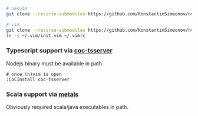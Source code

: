 ```bash
# neovim
git clone --recurse-submodules https://github.com/KonstantinSimeonov/nvimconfig.git ~/.config/nvim

# vim
git clone --recurse-submodules https://github.com/KonstantinSimeonov/nvimconfig.git ~/.vim
ln -s ~/.vim/init.vim ~/.vimrc
```

### Typescript support via [coc-tsserver](https://github.com/neoclide/coc-tsserver)
Nodejs binary must be available in path.

```
# once (n)vim is open
:CoCInstall coc-tsserver
```

### Scala support via [metals](https://scalameta.org/metals/docs/editors/vim.html#generating-metals-binary)
Obviously required scala/java executables in path.

